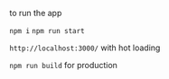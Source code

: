 to run the app

`npm i`
`npm run start`

`http://localhost:3000/`  with hot loading

`npm run build` for production